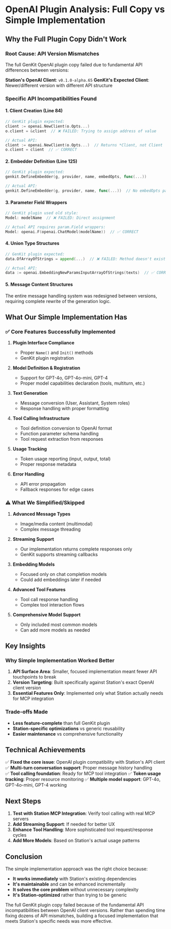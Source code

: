 # OpenAI Plugin Analysis: Full Copy vs Simple Implementation

## Why the Full Plugin Copy Didn't Work

### Root Cause: API Version Mismatches
The full GenKit OpenAI plugin copy failed due to fundamental API differences between versions:

**Station's OpenAI Client**: `v0.1.0-alpha.65`
**GenKit's Expected Client**: Newer/different version with different API structure

### Specific API Incompatibilities Found

#### 1. Client Creation (Line 84)
```go
// GenKit plugin expected:
client := openai.NewClient(o.Opts...)
o.client = &client  // ❌ FAILED: Trying to assign address of value

// Actual API:
client := openai.NewClient(o.Opts...)  // Returns *Client, not Client
o.client = client  // ✅ CORRECT
```

#### 2. Embedder Definition (Line 125)
```go
// GenKit plugin expected:
genkit.DefineEmbedder(g, provider, name, embedOpts, func(...))

// Actual API:  
genkit.DefineEmbedder(g, provider, name, func(...))  // No embedOpts parameter
```

#### 3. Parameter Field Wrappers
```go
// GenKit plugin used old style:
Model: modelName  // ❌ FAILED: Direct assignment

// Actual API requires param.Field wrappers:
Model: openai.F(openai.ChatModel(modelName))  // ✅ CORRECT
```

#### 4. Union Type Structures
```go
// GenKit plugin expected:
data.OfArrayOfStrings = append(...)  // ❌ FAILED: Method doesn't exist

// Actual API:
data := openai.EmbeddingNewParamsInputArrayOfStrings(texts)  // ✅ CORRECT
```

#### 5. Message Content Structures
The entire message handling system was redesigned between versions, requiring complete rewrite of the generation logic.

## What Our Simple Implementation Has

### ✅ Core Features Successfully Implemented

1. **Plugin Interface Compliance**
   - Proper `Name()` and `Init()` methods
   - GenKit plugin registration

2. **Model Definition & Registration**
   - Support for GPT-4o, GPT-4o-mini, GPT-4 
   - Proper model capabilities declaration (tools, multiturn, etc.)

3. **Text Generation**
   - Message conversion (User, Assistant, System roles)
   - Response handling with proper formatting

4. **Tool Calling Infrastructure**
   - Tool definition conversion to OpenAI format
   - Function parameter schema handling
   - Tool request extraction from responses

5. **Usage Tracking**
   - Token usage reporting (input, output, total)
   - Proper response metadata

6. **Error Handling**
   - API error propagation
   - Fallback responses for edge cases

### ⚠️ What We Simplified/Skipped

1. **Advanced Message Types**
   - Image/media content (multimodal)
   - Complex message threading

2. **Streaming Support**
   - Our implementation returns complete responses only
   - GenKit supports streaming callbacks

3. **Embedding Models**
   - Focused only on chat completion models
   - Could add embeddings later if needed

4. **Advanced Tool Features**
   - Tool call response handling
   - Complex tool interaction flows

5. **Comprehensive Model Support**
   - Only included most common models
   - Can add more models as needed

## Key Insights

### Why Simple Implementation Worked Better

1. **API Surface Area**: Smaller, focused implementation meant fewer API touchpoints to break
2. **Version Targeting**: Built specifically against Station's exact OpenAI client version
3. **Essential Features Only**: Implemented only what Station actually needs for MCP integration

### Trade-offs Made

- **Less feature-complete** than full GenKit plugin
- **Station-specific optimizations** vs generic reusability  
- **Easier maintenance** vs comprehensive functionality

## Technical Achievements

✅ **Fixed the core issue**: OpenAI plugin compatibility with Station's API client
✅ **Multi-turn conversation support**: Proper message history handling  
✅ **Tool calling foundation**: Ready for MCP tool integration
✅ **Token usage tracking**: Proper resource monitoring
✅ **Multiple model support**: GPT-4o, GPT-4o-mini, GPT-4 working

## Next Steps

1. **Test with Station MCP Integration**: Verify tool calling with real MCP servers
2. **Add Streaming Support**: If needed for better UX
3. **Enhance Tool Handling**: More sophisticated tool request/response cycles
4. **Add More Models**: Based on Station's actual usage patterns

## Conclusion

The simple implementation approach was the right choice because:
- **It works immediately** with Station's existing dependencies
- **It's maintainable** and can be enhanced incrementally  
- **It solves the core problem** without unnecessary complexity
- **It's Station-optimized** rather than trying to be generic

The full GenKit plugin copy failed because of the fundamental API incompatibilities between OpenAI client versions. Rather than spending time fixing dozens of API mismatches, building a focused implementation that meets Station's specific needs was more effective.